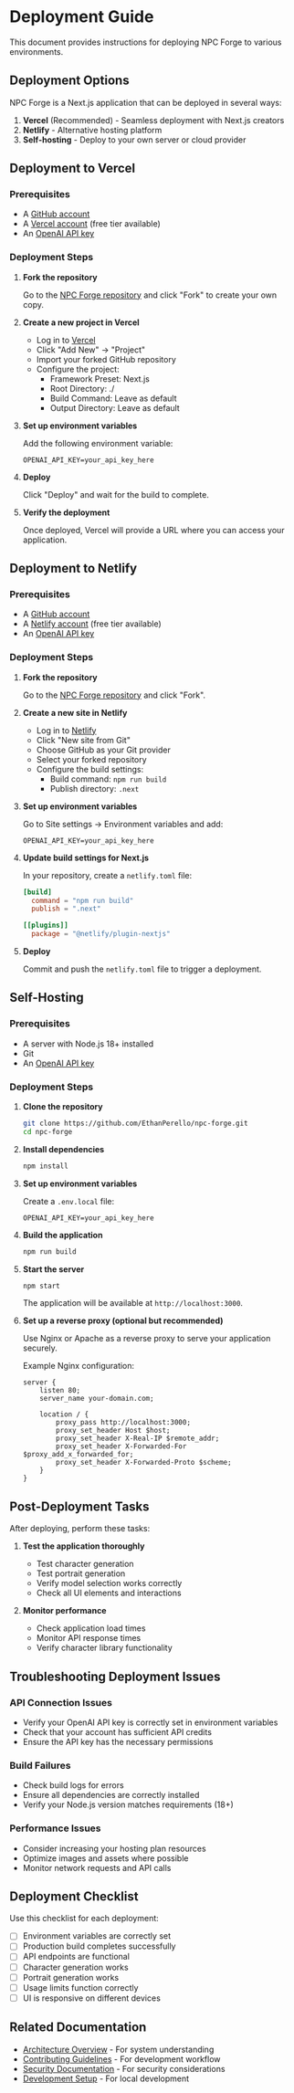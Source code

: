 # Deployment Guide

This document provides instructions for deploying NPC Forge to various environments.

## Deployment Options

NPC Forge is a Next.js application that can be deployed in several ways:

1. **Vercel** (Recommended) - Seamless deployment with Next.js creators
2. **Netlify** - Alternative hosting platform
3. **Self-hosting** - Deploy to your own server or cloud provider

## Deployment to Vercel

### Prerequisites

- A [GitHub account](https://github.com/signup)
- A [Vercel account](https://vercel.com/signup) (free tier available)
- An [OpenAI API key](https://platform.openai.com/)

### Deployment Steps

1. **Fork the repository**

   Go to the [NPC Forge repository](https://github.com/EthanPerello/npc-forge) and click "Fork" to create your own copy.

2. **Create a new project in Vercel**

   - Log in to [Vercel](https://vercel.com/)
   - Click "Add New" → "Project"
   - Import your forked GitHub repository
   - Configure the project:
     - Framework Preset: Next.js
     - Root Directory: ./
     - Build Command: Leave as default
     - Output Directory: Leave as default

3. **Set up environment variables**

   Add the following environment variable:
   
   ```
   OPENAI_API_KEY=your_api_key_here
   ```

4. **Deploy**

   Click "Deploy" and wait for the build to complete.

5. **Verify the deployment**

   Once deployed, Vercel will provide a URL where you can access your application.

## Deployment to Netlify

### Prerequisites

- A [GitHub account](https://github.com/signup)
- A [Netlify account](https://app.netlify.com/signup) (free tier available)
- An [OpenAI API key](https://platform.openai.com/)

### Deployment Steps

1. **Fork the repository**

   Go to the [NPC Forge repository](https://github.com/EthanPerello/npc-forge) and click "Fork".

2. **Create a new site in Netlify**

   - Log in to [Netlify](https://app.netlify.com/)
   - Click "New site from Git"
   - Choose GitHub as your Git provider
   - Select your forked repository
   - Configure the build settings:
     - Build command: `npm run build`
     - Publish directory: `.next`

3. **Set up environment variables**

   Go to Site settings → Environment variables and add:
   
   ```
   OPENAI_API_KEY=your_api_key_here
   ```

4. **Update build settings for Next.js**

   In your repository, create a `netlify.toml` file:

   ```toml
   [build]
     command = "npm run build"
     publish = ".next"

   [[plugins]]
     package = "@netlify/plugin-nextjs"
   ```

5. **Deploy**

   Commit and push the `netlify.toml` file to trigger a deployment.

## Self-Hosting

### Prerequisites

- A server with Node.js 18+ installed
- Git
- An [OpenAI API key](https://platform.openai.com/)

### Deployment Steps

1. **Clone the repository**

   ```bash
   git clone https://github.com/EthanPerello/npc-forge.git
   cd npc-forge
   ```

2. **Install dependencies**

   ```bash
   npm install
   ```

3. **Set up environment variables**

   Create a `.env.local` file:

   ```
   OPENAI_API_KEY=your_api_key_here
   ```

4. **Build the application**

   ```bash
   npm run build
   ```

5. **Start the server**

   ```bash
   npm start
   ```

   The application will be available at `http://localhost:3000`.

6. **Set up a reverse proxy (optional but recommended)**

   Use Nginx or Apache as a reverse proxy to serve your application securely.

   Example Nginx configuration:

   ```nginx
   server {
       listen 80;
       server_name your-domain.com;

       location / {
           proxy_pass http://localhost:3000;
           proxy_set_header Host $host;
           proxy_set_header X-Real-IP $remote_addr;
           proxy_set_header X-Forwarded-For $proxy_add_x_forwarded_for;
           proxy_set_header X-Forwarded-Proto $scheme;
       }
   }
   ```

## Post-Deployment Tasks

After deploying, perform these tasks:

1. **Test the application thoroughly**
   - Test character generation
   - Test portrait generation
   - Verify model selection works correctly
   - Check all UI elements and interactions

2. **Monitor performance**
   - Check application load times
   - Monitor API response times
   - Verify character library functionality

## Troubleshooting Deployment Issues

### API Connection Issues

- Verify your OpenAI API key is correctly set in environment variables
- Check that your account has sufficient API credits
- Ensure the API key has the necessary permissions

### Build Failures

- Check build logs for errors
- Ensure all dependencies are correctly installed
- Verify your Node.js version matches requirements (18+)

### Performance Issues

- Consider increasing your hosting plan resources
- Optimize images and assets where possible
- Monitor network requests and API calls

## Deployment Checklist

Use this checklist for each deployment:

- [ ] Environment variables are correctly set
- [ ] Production build completes successfully
- [ ] API endpoints are functional
- [ ] Character generation works
- [ ] Portrait generation works
- [ ] Usage limits function correctly
- [ ] UI is responsive on different devices

## Related Documentation

- [Architecture Overview](architecture.md) - For system understanding
- [Contributing Guidelines](contributing.md) - For development workflow
- [Security Documentation](security.md) - For security considerations
- [Development Setup](dev-setup.md) - For local development